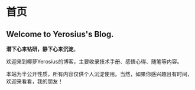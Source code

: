 # 首页
## Welcome to Yerosius's Blog.

**潜下心来钻研，静下心来沉淀**。

欢迎来到椰萝Yerosius的博客，主要收录技术手册、感悟心得、随笔等内容。

本站为半公开性质，所有内容仅供个人沉淀使用。当然，如果你感兴趣且有时间，欢迎来看看，我的朋友！